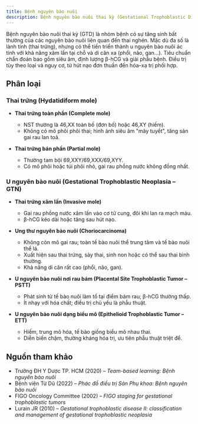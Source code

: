```yaml
---
title: Bệnh nguyên bào nuôi
description: Bệnh nguyên bào nuôi thai kỳ (Gestational Trophoblastic Disease – GTD) là một nhóm bệnh lý đặc trưng bởi sự tăng sinh bất thường của tế bào nguyên bào nuôi (lớp tế bào phát triển thành nhau thai), có thể là lành tính hoặc ác tính, với khả năng di căn xa.
---
```


Bệnh nguyên bào nuôi thai kỳ (GTD) là nhóm bệnh có sự tăng sinh bất thường của các nguyên bào nuôi liên quan đến thai nghén. Mặc dù đa số là lành tính (thai trứng), nhưng có thể tiến triển thành u nguyên bào nuôi ác tính với khả năng xâm lấn tại chỗ và di căn xa (phổi, não, gan...). Tiêu chuẩn chẩn đoán bao gồm siêu âm, định lượng β-hCG và giải phẫu bệnh. Điều trị tùy theo loại và nguy cơ, từ hút nạo đơn thuần đến hóa–xạ trị phối hợp.

## Phân loại

### Thai trứng (Hydatidiform mole)

- **Thai trứng toàn phần (Complete mole)**

  - NST thường là 46,XX toàn bố (đơn bố) hoặc 46,XY (hiếm).
  - Không có mô phôi phôi thai; hình ảnh siêu âm "mây tuyết", tăng sản gai rau lan toả.

- **Thai trứng bán phần (Partial mole)**

  - Thường tam bội 69,XXY/69,XXX/69,XYY.
  - Có mô phôi hoặc túi phôi nhỏ, gai rau phồng nước không đồng nhất.

### U nguyên bào nuôi (Gestational Trophoblastic Neoplasia – GTN)

- **Thai trứng xâm lấn (Invasive mole)**

  - Gai rau phồng nước xâm lấn vào cơ tử cung, đôi khi lan ra mạch máu.
  - β-hCG kéo dài hoặc tăng sau hút nạo.

- **Ung thư nguyên bào nuôi (Choriocarcinoma)**

  - Không còn mô gai rau; toàn tế bào nuôi thể trung tâm và tế bào nuôi thể lá.
  - Xuất hiện sau thai trứng, sảy thai, sinh non hoặc có thể sau thai bình thường.
  - Khả năng di căn rất cao (phổi, não, gan).

- **U nguyên bào nuôi nơi rau bám (Placental Site Trophoblastic Tumor – PSTT)**

  - Phát sinh từ tế bào nuôi làm tổ tại điểm bám rau; β-hCG thường thấp.
  - Ít nhạy với hóa chất; điều trị chủ yếu là phẫu thuật.

- **U nguyên bào nuôi dạng biểu mô (Epithelioid Trophoblastic Tumor – ETT)**

  - Hiếm, trung mô hóa, tế bào giống biểu mô nhau thai.
  - Diễn biến chậm, thường kháng hóa trị, ưu tiên phẫu thuật triệt để.

## Nguồn tham khảo

- Trường ĐH Y Dược TP. HCM (2020) – _Team-based learning: Bệnh nguyên bào nuôi_
- Bệnh viện Từ Dũ (2022) – _Phác đồ điều trị Sản Phụ khoa: Bệnh nguyên bào nuôi_
- FIGO Oncology Committee (2002) – _FIGO staging for gestational trophoblastic tumors_
- Lurain JR (2010) – _Gestational trophoblastic disease II: classification and management of gestational trophoblastic neoplasia_

